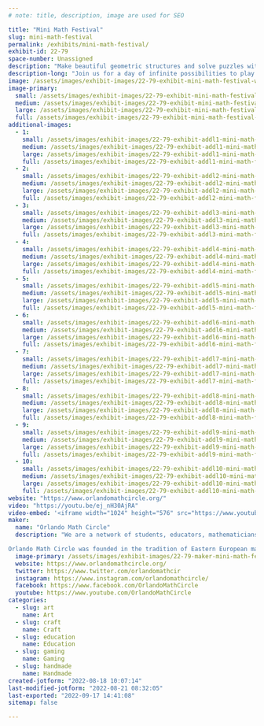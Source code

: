 ```yaml
---
# note: title, description, image are used for SEO

title: "Mini Math Festival"
slug: mini-math-festival
permalink: /exhibits/mini-math-festival/
exhibit-id: 22-79
space-number: Unassigned
description: "Make beautiful geometric structures and solve puzzles with Orlando Math Circle facilitators."
description-long: "Join us for a day of infinite possibilities to play with math through puzzles, games and hands-on math art. Math festival is an event at which children and adults play with mathematics. There are numerous tables set up, each with a facilitator and a problem set, game, puzzle, or activity. Participants play and explore individually or in groups, share insights, and make discoveries."
image: /assets/images/exhibit-images/22-79-exhibit-mini-math-festival-winter-park-math-festival-postcard-large.png
image-primary: 
  small: /assets/images/exhibit-images/22-79-exhibit-mini-math-festival-winter-park-math-festival-postcard-small.png
  medium: /assets/images/exhibit-images/22-79-exhibit-mini-math-festival-winter-park-math-festival-postcard-medium.png
  large: /assets/images/exhibit-images/22-79-exhibit-mini-math-festival-winter-park-math-festival-postcard-large.png
  full: /assets/images/exhibit-images/22-79-exhibit-mini-math-festival-winter-park-math-festival-postcard-full.png
additional-images: 
  - 1:
    small: /assets/images/exhibit-images/22-79-exhibit-addl1-mini-math-festival-img-3249-small.png
    medium: /assets/images/exhibit-images/22-79-exhibit-addl1-mini-math-festival-img-3249-medium.png
    large: /assets/images/exhibit-images/22-79-exhibit-addl1-mini-math-festival-img-3249-large.png
    full: /assets/images/exhibit-images/22-79-exhibit-addl1-mini-math-festival-img-3249-full.png
  - 2:
    small: /assets/images/exhibit-images/22-79-exhibit-addl2-mini-math-festival-img-3252-small.jpg
    medium: /assets/images/exhibit-images/22-79-exhibit-addl2-mini-math-festival-img-3252-medium.jpg
    large: /assets/images/exhibit-images/22-79-exhibit-addl2-mini-math-festival-img-3252-large.jpg
    full: /assets/images/exhibit-images/22-79-exhibit-addl2-mini-math-festival-img-3252-full.jpg
  - 3:
    small: /assets/images/exhibit-images/22-79-exhibit-addl3-mini-math-festival-img-3275-small.jpg
    medium: /assets/images/exhibit-images/22-79-exhibit-addl3-mini-math-festival-img-3275-medium.jpg
    large: /assets/images/exhibit-images/22-79-exhibit-addl3-mini-math-festival-img-3275-large.jpg
    full: /assets/images/exhibit-images/22-79-exhibit-addl3-mini-math-festival-img-3275-full.jpg
  - 4:
    small: /assets/images/exhibit-images/22-79-exhibit-addl4-mini-math-festival-img-1678-small.jpg
    medium: /assets/images/exhibit-images/22-79-exhibit-addl4-mini-math-festival-img-1678-medium.jpg
    large: /assets/images/exhibit-images/22-79-exhibit-addl4-mini-math-festival-img-1678-large.jpg
    full: /assets/images/exhibit-images/22-79-exhibit-addl4-mini-math-festival-img-1678-full.jpg
  - 5:
    small: /assets/images/exhibit-images/22-79-exhibit-addl5-mini-math-festival-img-1685-small.jpg
    medium: /assets/images/exhibit-images/22-79-exhibit-addl5-mini-math-festival-img-1685-medium.jpg
    large: /assets/images/exhibit-images/22-79-exhibit-addl5-mini-math-festival-img-1685-large.jpg
    full: /assets/images/exhibit-images/22-79-exhibit-addl5-mini-math-festival-img-1685-full.jpg
  - 6:
    small: /assets/images/exhibit-images/22-79-exhibit-addl6-mini-math-festival-img-1692-small.jpg
    medium: /assets/images/exhibit-images/22-79-exhibit-addl6-mini-math-festival-img-1692-medium.jpg
    large: /assets/images/exhibit-images/22-79-exhibit-addl6-mini-math-festival-img-1692-large.jpg
    full: /assets/images/exhibit-images/22-79-exhibit-addl6-mini-math-festival-img-1692-full.jpg
  - 7:
    small: /assets/images/exhibit-images/22-79-exhibit-addl7-mini-math-festival-img-3298-2-small.jpg
    medium: /assets/images/exhibit-images/22-79-exhibit-addl7-mini-math-festival-img-3298-2-medium.jpg
    large: /assets/images/exhibit-images/22-79-exhibit-addl7-mini-math-festival-img-3298-2-large.jpg
    full: /assets/images/exhibit-images/22-79-exhibit-addl7-mini-math-festival-img-3298-2-full.jpg
  - 8:
    small: /assets/images/exhibit-images/22-79-exhibit-addl8-mini-math-festival-img-3309-small.jpg
    medium: /assets/images/exhibit-images/22-79-exhibit-addl8-mini-math-festival-img-3309-medium.jpg
    large: /assets/images/exhibit-images/22-79-exhibit-addl8-mini-math-festival-img-3309-large.jpg
    full: /assets/images/exhibit-images/22-79-exhibit-addl8-mini-math-festival-img-3309-full.jpg
  - 9:
    small: /assets/images/exhibit-images/22-79-exhibit-addl9-mini-math-festival-img-3312-small.jpg
    medium: /assets/images/exhibit-images/22-79-exhibit-addl9-mini-math-festival-img-3312-medium.jpg
    large: /assets/images/exhibit-images/22-79-exhibit-addl9-mini-math-festival-img-3312-large.jpg
    full: /assets/images/exhibit-images/22-79-exhibit-addl9-mini-math-festival-img-3312-full.jpg
  - 10:
    small: /assets/images/exhibit-images/22-79-exhibit-addl10-mini-math-festival-img-3315-1-small.jpg
    medium: /assets/images/exhibit-images/22-79-exhibit-addl10-mini-math-festival-img-3315-1-medium.jpg
    large: /assets/images/exhibit-images/22-79-exhibit-addl10-mini-math-festival-img-3315-1-large.jpg
    full: /assets/images/exhibit-images/22-79-exhibit-addl10-mini-math-festival-img-3315-1-full.jpg
website: "https://www.orlandomathcircle.org/"
video: "https://youtu.be/ej_nH30AjRA"
video-embed: '<iframe width="1024" height="576" src="https://www.youtube.com/embed/ej_nH30AjRA?feature=oembed" frameborder="0" allow="accelerometer; autoplay; clipboard-write; encrypted-media; gyroscope; picture-in-picture" allowfullscreen title="Orlando Math Circle"></iframe>'
maker: 
  name: "Orlando Math Circle"
  description: "We are a network of students, educators, mathematicians & STEM professionals that facilitate engaging math enrichment events and classes for local K-12 students in Florida. We focus on logic activities that promote creative problem solving & critical thinking.  We encourage people to play with mathematics and make mathematics their own by creating math stories, math art, doing math collaborations as well as exploring many other creative ways to enjoy the beauty of mathematics. Since the pandemic, we have broadened our reach to students that are far away because we now provide a variety of online classes and events.  We are now bringing back events like math festivals, workshops and our annual Girls’ Math Competition back in person. Orlando Math Circle together with University of Florida Math Circle and CYFAMAT have founded the Florida Math Circle Network to expand mathematics outreach and spread the joy of mathematics throughout the state of Florida.

Orlando Math Circle was founded in the tradition of Eastern European math circles where they have been part of the education culture for over a hundred years. Math circles were brought to the US in the 1990s by immigrants who wanted to provide a similar experience for their children. Now math circles can be found all over the United States, many affiliated with universities."
  image-primary: /assets/images/exhibit-images/22-79-maker-mini-math-festival-omc-logo-omc-medium.png
  website: https://www.orlandomathcircle.org/
  twitter: https://www.twitter.com/orlandomathcir
  instagram: https://www.instagram.com/orlandomathcircle/
  facebook: https://www.facebook.com/OrlandoMathCircle
  youtube: https://www.youtube.com/OrlandoMathCircle
categories: 
  - slug: art
    name: Art
  - slug: craft
    name: Craft
  - slug: education
    name: Education
  - slug: gaming
    name: Gaming
  - slug: handmade
    name: Handmade
created-jotform: "2022-08-18 10:07:14"
last-modified-jotform: "2022-08-21 08:32:05"
last-exported: "2022-09-17 14:41:08"
sitemap: false

---
```

